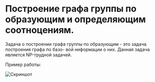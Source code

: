 # Построение графа группы по образующим и определяющим соотноцениям. 

Задача о построении графа группы по образующим - это задача построения графа по базо-
вой ниформации о них. Данная задача является NP-трудной задачей.

Пример работы:

![Скриншот](https://github.com/gametwix/MAI/tree/master/1_course/Python/kp8gui/8_2.jpg)
